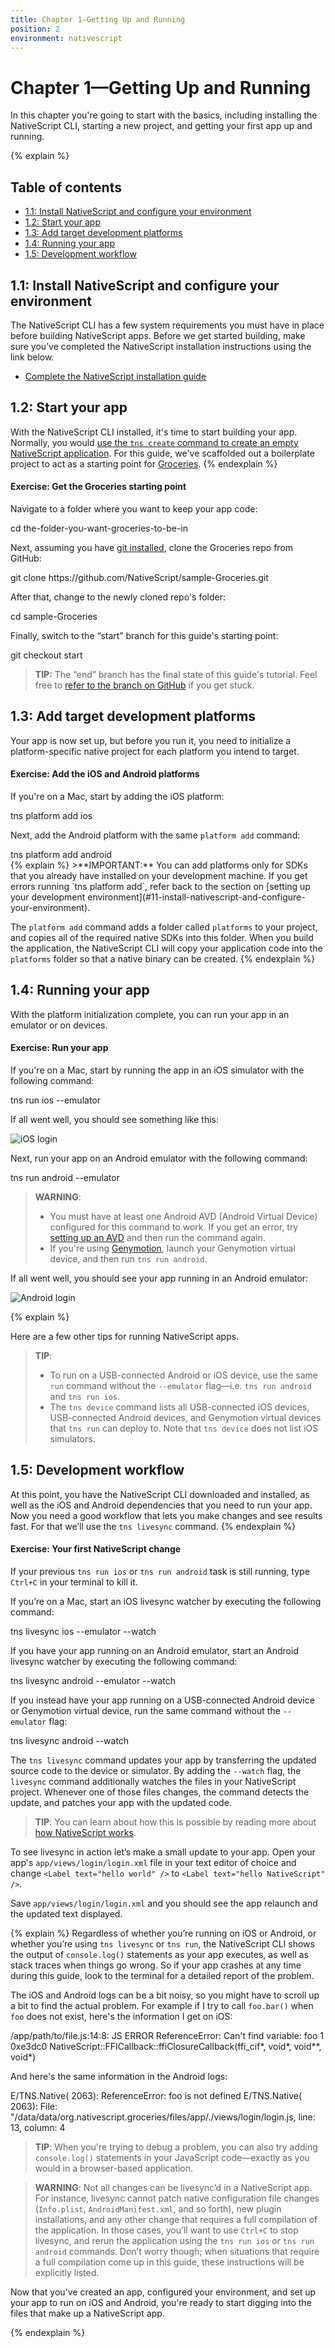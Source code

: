 ```yaml
---
title: Chapter 1—Getting Up and Running
position: 2
environment: nativescript
---
```


# Chapter 1—Getting Up and Running

In this chapter you're going to start with the basics, including installing the NativeScript CLI, starting a new project, and getting your first app up and running.

{% explain %}
## Table of contents

- [1.1: Install NativeScript and configure your environment](#11-install-nativescript-and-configure-your-environment)
- [1.2: Start your app](#12-start-your-app)
- [1.3: Add target development platforms](#13-add-target-development-platforms)
- [1.4: Running your app](#14-running-your-app)
- [1.5: Development workflow](#15-development-workflow)

## 1.1: Install NativeScript and configure your environment

The NativeScript CLI has a few system requirements you must have in place before building NativeScript apps. Before we get started building, make sure you’ve completed the NativeScript installation instructions using the link below.

* [Complete the NativeScript installation guide](/angular/start/quick-setup)

## 1.2: Start your app

With the NativeScript CLI installed, it's time to start building your app. Normally, you would [use the `tns create` command to create an empty NativeScript application](https://github.com/NativeScript/NativeScript-cli#create-project). For this guide, we've scaffolded out a boilerplate project to act as a starting point for [Groceries](https://github.com/NativeScript/sample-Groceries).
{% endexplain %}
<div class="exercise-start">
<h4><b>Exercise</b>: Get the Groceries starting point</h4>

Navigate to a folder where you want to keep your app code:

<div class="no-copy-button"></div>

<codeblock language="bash">
cd the-folder-you-want-groceries-to-be-in
</codeblock>

Next, assuming you have [git installed](http://www.git-scm.com/), clone the Groceries repo from GitHub:

<codeblock language="git">
git clone https://github.com/NativeScript/sample-Groceries.git
</codeblock>

After that, change to the newly cloned repo's folder:

<codeblock language="bash">
cd sample-Groceries
</codeblock>

Finally, switch to the “start” branch for this guide's starting point:

<codeblock language="git">
git checkout start
</codeblock>

>**TIP:** The “end” branch has the final state of this guide's tutorial. Feel free to [refer to the branch on GitHub](https://github.com/NativeScript/sample-Groceries/tree/end) if you get stuck.

</div>

## 1.3: Add target development platforms

Your app is now set up, but before you run it, you need to initialize a platform-specific native project for each platform you intend to target.

<div class="exercise-start">
<h4><b>Exercise</b>: Add the iOS and Android platforms</h4>

If you're on a Mac, start by adding the iOS platform:

<codeblock language="bash">
tns platform add ios
</codeblock>

Next, add the Android platform with the same `platform add` command:

<codeblock language="bash">
tns platform add android
</codeblock>

</div>
{% explain %}
>**IMPORTANT:** You can add platforms only for SDKs that you already have installed on your development machine. If you get errors running `tns platform add`, refer back to the section on [setting up your development environment](#11-install-nativescript-and-configure-your-environment).

The `platform add` command adds a folder called `platforms` to your project, and copies all of the required native SDKs into this folder. When you build the application, the NativeScript CLI will copy your application code into the `platforms` folder so that a native binary can be created.
{% endexplain %}
## 1.4: Running your app

With the platform initialization complete, you can run your app in an emulator or on devices.

<div class="exercise-start">
<h4><b>Exercise</b>: Run your app</h4>


If you're on a Mac, start by running the app in an iOS simulator with the following command:

<codeblock language="bash">
tns run ios --emulator
</codeblock>

If all went well, you should see something like this:

![iOS login](/img/cli-getting-started/nativescript/chapter1/ios/1.png)

Next, run your app on an Android emulator with the following command:

<codeblock language="bash">
tns run android --emulator
</codeblock>

> **WARNING**:
> * You must have at least one Android AVD (Android Virtual Device) configured for this command to work. If you get an error, try [setting up an AVD](http://developer.telerik.com/featured/using-android-emulator-hybrid-mobile-apps-telerik-appbuilder/#managing-avds) and then run the command again.
> * If you're using [Genymotion](https://www.genymotion.com), launch your Genymotion virtual device, and then run `tns run android`.

If all went well, you should see your app running in an Android emulator:

![Android login](/img/cli-getting-started/nativescript/chapter1/android/1.png)

</div>

{% explain %}

Here are a few other tips for running NativeScript apps.

> **TIP**:
> * To run on a USB-connected Android or iOS device, use the same `run` command without the `--emulator` flag—i.e. `tns run android` and `tns run ios`.
> * The `tns device` command lists all USB-connected iOS devices, USB-connected Android devices, and Genymotion virtual devices that `tns run` can deploy to. Note that `tns device` does not list iOS simulators.


## 1.5: Development workflow

At this point, you have the NativeScript CLI downloaded and installed, as well as the iOS and Android dependencies that you need to run your app. Now you need a good workflow that lets you make changes and see results fast. For that we’ll use the `tns livesync` command.
{% endexplain %}
<div class="exercise-start">
<h4><b>Exercise</b>: Your first NativeScript change</h4>

If your previous `tns run ios` or `tns run android` task is still running, type `Ctrl+C` in your terminal to kill it.

If you’re on a Mac, start an iOS livesync watcher by executing the following command:

<codeblock language="bash">
tns livesync ios --emulator --watch
</codeblock>

If you have your app running on an Android emulator, start an Android livesync watcher by executing the following command:

<codeblock language="bash">
tns livesync android --emulator --watch
</codeblock>

If you instead have your app running on a USB-connected Android device or Genymotion virtual device, run the same command without the `--emulator` flag:

<codeblock language="bash">
tns livesync android --watch
</codeblock>

The `tns livesync` command updates your app by transferring the updated source code to the device or simulator. By adding the `--watch` flag, the `livesync` command additionally watches the files in your NativeScript project. Whenever one of those files changes, the command detects the update, and patches your app with the updated code.

> **TIP**: You can learn about how this is possible by reading more about [how NativeScript works](http://developer.telerik.com/featured/nativescript-works/).

To see livesync in action let’s make a small update to your app. Open your app's `app/views/login/login.xml` file in your text editor of choice and change `<Label text="hello world" />` to `<Label text="hello NativeScript" />`.

Save `app/views/login/login.xml` and you should see the app relaunch and the updated text displayed.

</div>

{% explain %}
Regardless of whether you’re running on iOS or Android, or whether you’re using `tns livesync` or `tns run`, the NativeScript CLI shows the output of `console.log()` statements as your app executes, as well as stack traces when things go wrong. So if your app crashes at any time during this guide, look to the terminal for a detailed report of the problem.

The iOS and Android logs can be a bit noisy, so you might have to scroll up a bit to find the actual problem. For example if I try to call `foo.bar()` when `foo` does not exist, here's the information I get on iOS:

<codeblock>
/app/path/to/file.js:14:8: JS ERROR ReferenceError: Can't find variable: foo
1   0xe3dc0 NativeScript::FFICallback<NativeScript::ObjCMethodCallback>::ffiClosureCallback(ffi_cif*, void*, void**, void*)
</codeblock>

And here's the same information in the Android logs:

<codeblock>
E/TNS.Native( 2063): ReferenceError: foo is not defined
E/TNS.Native( 2063): File: "/data/data/org.nativescript.groceries/files/app/./views/login/login.js, line: 13, column: 4
</codeblock>

> **TIP**: When you're trying to debug a problem, you can also try adding `console.log()` statements in your JavaScript code—exactly as you would in a browser-based application.

> **WARNING**: Not all changes can be livesync’d in a NativeScript app. For instance, livesync cannot patch native configuration file changes (`Info.plist`, `AndroidManifest.xml`, and so forth), new plugin installations, and any other change that requires a full compilation of the application. In those cases, you’ll want to use `Ctrl+C` to stop livesync, and rerun the application using the `tns run ios` or `tns run android` commands. Don’t worry though; when situations that require a full compilation come up in this guide, these instructions will be explicitly listed.

Now that you've created an app, configured your environment, and set up your app to run on iOS and Android, you're ready to start digging into the files that make up a NativeScript app.

{% endexplain %}